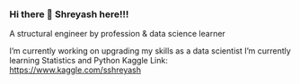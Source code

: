 ### Hi there 👋 Shreyash here!!!
A structural engineer by profession & data science learner

I’m currently working on upgrading my skills as a data scientist
I’m currently learning Statistics and Python
Kaggle Link: https://www.kaggle.com/sshreyash

<!--
**s-shreyash/s-shreyash** is a ✨ _special_ ✨ repository because its `README.md` (this file) appears on your GitHub profile.

Here are some ideas to get you started:

  I’m currently working on upgrading my skills as a data scientist
  I’m currently learning Statistics and Python
- 👯 I’m looking to collaborate on ...
  I’m looking for help with how to showcase my acquired skills on a public platform
  Kaggle Link: https://www.kaggle.com/sshreyash
- Pronouns: ...
- ⚡ Fun fact: ...
-->
